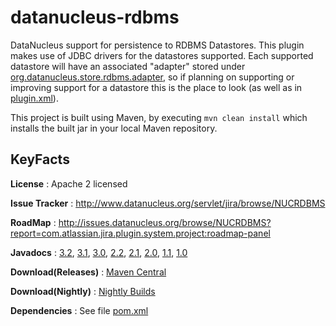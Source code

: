 datanucleus-rdbms
=================

DataNucleus support for persistence to RDBMS Datastores. This plugin makes use
of JDBC drivers for the datastores supported. Each supported datastore will have an associated "adapter"
stored under <a href="https://github.com/datanucleus/datanucleus-rdbms/tree/master/src/java/org/datanucleus/store/rdbms/adapter">org.datanucleus.store.rdbms.adapter</a>, 
so if planning on supporting or improving support for a datastore this is the place to look (as well as in 
<a href="https://github.com/datanucleus/datanucleus-rdbms/blob/master/plugin.xml">plugin.xml</a>).

This project is built using Maven, by executing `mvn clean install` which installs the built jar in your local Maven
repository.


KeyFacts
--------
__License__ : Apache 2 licensed

__Issue Tracker__ : http://www.datanucleus.org/servlet/jira/browse/NUCRDBMS

__RoadMap__ : http://issues.datanucleus.org/browse/NUCRDBMS?report=com.atlassian.jira.plugin.system.project:roadmap-panel

__Javadocs__ : [3.2](http://www.datanucleus.org/javadocs/store.rdbms/3.2/), [3.1](http://www.datanucleus.org/javadocs/store.rdbms/3.1/), [3.0](http://www.datanucleus.org/javadocs/store.rdbms/3.0/), [2.2](http://www.datanucleus.org/javadocs/store.rdbms/2.2/), [2.1](http://www.datanucleus.org/javadocs/store.rdbms/2.1/), [2.0](http://www.datanucleus.org/javadocs/store.rdbms/2.0/), [1.1](http://www.datanucleus.org/javadocs/store.rdbms/1.1/), [1.0](http://www.datanucleus.org/javadocs/store.rdbms/1.0/)

__Download(Releases)__ : [Maven Central](http://central.maven.org/maven2/org/datanucleus/datanucleus-rdbms)

__Download(Nightly)__ : [Nightly Builds](http://www.datanucleus.org/downloads/maven2-nightly/org/datanucleus/datanucleus-rdbms)

__Dependencies__ : See file [pom.xml](pom.xml)
